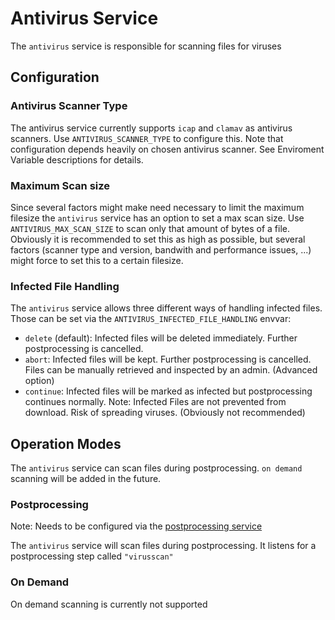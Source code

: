 # Antivirus Service

The `antivirus` service is responsible for scanning files for viruses

## Configuration

### Antivirus Scanner Type

The antivirus service currently supports `icap` and `clamav` as antivirus scanners. Use `ANTIVIRUS_SCANNER_TYPE` to configure this. 
Note that configuration depends heavily on chosen antivirus scanner. See Enviroment Variable descriptions for details.

### Maximum Scan size

Since several factors might make need necessary to limit the maximum filesize the `antivirus` service has an option to set a max scan size.
Use `ANTIVIRUS_MAX_SCAN_SIZE` to scan only that amount of bytes of a file. Obviously it is recommended to set this as high as possible, but several factors (scanner type and version, bandwith and performance issues, ...) might force to set this to a certain filesize.

### Infected File Handling

The `antivirus` service allows three different ways of handling infected files. Those can be set via the `ANTIVIRUS_INFECTED_FILE_HANDLING` envvar:
  -   `delete` (default): Infected files will be deleted immediately. Further postprocessing is cancelled.
  -   `abort`: Infected files will be kept. Further postprocessing is cancelled. Files can be manually retrieved and inspected by an admin. (Advanced option)
  -   `continue`: Infected files will be marked as infected but postprocessing continues normally. Note: Infected Files are not prevented from download. Risk of spreading viruses. (Obviously not recommended)

## Operation Modes

The `antivirus` service can scan files during postprocessing. `on demand` scanning will be added in the future.

### Postprocessing

Note: Needs to be configured via the [postprocessing service](https://github.com/owncloud/ocis/tree/master/services/postprocessing) 

The `antivirus` service will scan files during postprocessing. It listens for a postprocessing step called `"virusscan"`

### On Demand

On demand scanning is currently not supported
